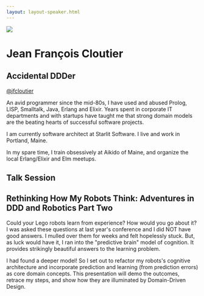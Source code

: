 ```yaml
---
layout: layout-speaker.html
---
```


<div class="container section featured-speaker">
  <div class="row">
    <div class="col-xs-12 col-sm-2 img-container">
      <img class="speaker-page-img" src="../img/speakers/Jean-François-Cloutier-ON.png">
    </div>
    <div class="col-xs-12 col-sm-10 copy-container">
        <h1 class="speaker-header">Jean François Cloutier</h1>
        <h2 class="speaker-subtitle">Accidental DDDer</h2>
        <p class="copy"><a class="speaker-handle" href="https://twitter.com/jfcloutier" target="_blank">@jfcloutier</a></p>
        <p class="copy">An avid programmer since the mid-80s, I have used and abused Prolog, LISP, Smalltalk, Java, Erlang and Elixir. Years spent in corporate IT departments and with startups have taught me that strong domain models are the beating hearts of successful software projects.</p>
        <p class="copy">I am currently software architect at Starlit Software. I live and work in Portland, Maine.</p>
        <p class="copy">In my spare time, I train obsessively at Aikido of Maine, and organize the local Erlang/Elixir and Elm meetups.</p>
        <h2 class="speaker-subheader">Talk Session</h2>
        <h2 class="speaker-subheader gold">Rethinking How My Robots Think: Adventures in DDD and Robotics Part Two</h2>
        <p class="copy">Could your Lego robots learn from experience? How would you go about it? I was asked these questions at last year's conference and I did NOT have good answers. I mulled over them for weeks and felt hopelessly stuck. But, as luck would have it, I ran into the "predictive brain" model of cognition. It provides strikingly beautiful answers to the learning problem.</p>
        <p class="copy">I had found a deeper model! So I set out to refactor my robots's cognitive architecture and incorporate prediction and learning (from prediction errors) as core domain concepts. This presentation will demo the outcomes, retrace my steps, and show how they are illuminated by Domain-Driven Design.</p>
        <!--<a class="btn" href="https://ti.to/explore-ddd-conference/2017">Buy Tickets</a>-->
    </div>
  </div>
</div>